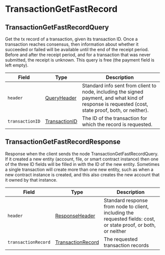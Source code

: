 # TransactionGetFastRecord

## TransactionGetFastRecordQuery

Get the tx record of a transaction, given its transaction ID. Once a transaction reaches consensus, then information about whether it succeeded or failed will be available until the end of the receipt period. Before and after the receipt period, and for a transaction that was never submitted, the receipt is unknown. This query is free (the payment field is left empty).

| Field           | Type                                             | Description                                                                                                                                                                            |
| --------------- | ------------------------------------------------ | -------------------------------------------------------------------------------------------------------------------------------------------------------------------------------------- |
| `header`        | [QueryHeader](queryheader.md)                    | Standard info sent from client to node, including the signed payment, and what kind of response is requested (cost, state proof, both, or neither). |
| `transactionID` | [TransactionID](../basic-types/transactionid.md) | The ID of the transaction for which the record is requested.                                                                                                           |

## TransactionGetFastRecordResponse

Response when the client sends the node TransactionGetFastRecordQuery. If it created a new entity (account, file, or smart contract instance) then one of the three ID fields will be filled in with the ID of the new entity. Sometimes a single transaction will create more than one new entity, such as when a new contract instance is created, and this also creates the new account that it owned by that instance.

| Field               | Type                                      | Description                                                                                                                      |
| ------------------- | ----------------------------------------- | -------------------------------------------------------------------------------------------------------------------------------- |
| `header`            | [ResponseHeader](responseheader.md)       | Standard response from node to client, including the requested fields: cost, or state proof, or both, or neither |
| `transactionRecord` | [TransactionRecord](transactionrecord.md) | The requested transaction records                                                                                                |
